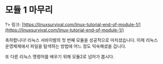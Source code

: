 # 모듈 1 마무리

?> 링크: [https://linuxsurvival.com/linux-tutorial-end-of-module-1/](https://linuxsurvival.com/linux-tutorial-end-of-module-1/)

축하합니다! 리눅스 서바이벌의 첫 번째 모듈을 성공적으로 마치셨습니다. 이제 리눅스 운영체제에서 파일을 탐색하는 방법에 어느 정도 익숙해셨을 겁니다.

또 다른 리눅스 명령어를 배우기 위해 모듈2로 넘어가 봅시다.
